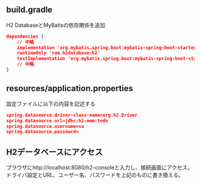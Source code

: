 ## build.gradle

H2 DatabaseとMyBatisの依存関係を追加

```json
dependencies {
    // 中略
	implementation 'org.mybatis.spring.boot:mybatis-spring-boot-starter:3.0.2'
	runtimeOnly 'com.h2database:h2'
    testImplementation 'org.mybatis.spring.boot:mybatis-spring-boot-starter-test:3.0.2'
    // 中略
}
```

## resources/application.properties

設定ファイルに以下の内容を記述する

```json
spring.datasource.driver-class-name=org.h2.Driver
spring.datasource.url=jdbc:h2:mem:todo
spring.datasource.username=sa
spring.datasource.passowrd=
```

## H2データベースにアクセス

ブラウザにhttp://localhost:8080/h2-consoleと入力し、接続画面にアクセス。
ドライバ設定とURL、ユーザー名、パスワードを上記のものに書き換える。